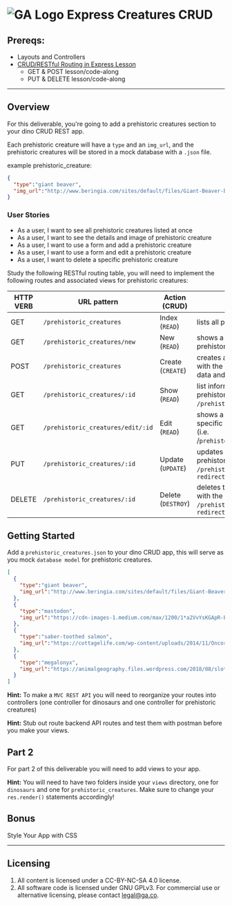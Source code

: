 # ![GA Logo](https://ga-dash.s3.amazonaws.com/production/assets/logo-9f88ae6c9c3871690e33280fcf557f33.png) Express Creatures CRUD

## Prereqs:

* Layouts and Controllers
* [CRUD/RESTful Routing in Express Lesson](https://gawdiseattle.gitbook.io/wdi/05-node-express/00readme-1/00readme) 
  * GET & POST lesson/code-along
  * PUT & DELETE lesson/code-along

--- 

## Overview

For this deliverable, you're going to add a prehistoric creatures section to your dino CRUD REST app.

Each prehistoric creature will have a `type` and an `img_url`, and the prehistoric creatures will be stored in a mock database with a `.json` file. 

example prehistoric_creature:

```json
{
  "type":"giant beaver",
  "img_url":"http://www.beringia.com/sites/default/files/Giant-Beaver-banner.jpg"
}
```

### User Stories

* As a user, I want to see all prehistoric creatures listed at once
* As a user, I want to see the details and image of prehistoric creature
* As a user, I want to use a form and add a prehistoric creature
* As a user, I want to use a form and edit a prehistoric creature
* As a user, I want to delete a specific prehistoric creature

Study the following RESTful routing table, you will need to implement the following routes and associated views for prehistoric creatures:

| HTTP VERB | URL pattern | Action \(CRUD\) | Description |
|------|-------------|-----------------|-------------|
| GET | `/prehistoric_creatures` | Index \(`READ`\) | lists all prehistoric creatures |
| GET | `/prehistoric_creatures/new` | New \(`READ`\) | shows a form to make a new prehistoric creature |
| POST | `/prehistoric_creatures` | Create \(`CREATE`\) | creates an prehistoric creature with the `POST` payload (form) data and `redirects` |
| GET | `/prehistoric_creatures/:id` | Show \(`READ`\) | list information about a specific prehistoric creature \(i.e. `/prehistoric creatures/1`\) |
| GET | `/prehistoric_creatures/edit/:id` | Edit \(`READ`\) | shows a form for editing a specific prehistoric creatures \(i.e. /`prehistoric_creatures/edit/1`\) |
| PUT | `/prehistoric_creatures/:id` | Update \(`UPDATE`\) | updates the data for a specific prehistoric_creature \(i.e. `/prehistoric creatures/1`\) and `redirects` |
| DELETE | `/prehistoric_creatures/:id` | Delete \(`DESTROY`\) | deletes the prehistoric creature with the specified id \(i.e. `/prehistoric creatures/1`\) and `redirects` |


## Getting Started

Add a `prehistoric_creatures.json` to your dino CRUD app, this will serve as you mock `database model` for prehistoric creatures.

```json
[
  {
    "type":"giant beaver",
    "img_url":"http://www.beringia.com/sites/default/files/Giant-Beaver-banner.jpg"
  },
  {
    "type":"mastodon",
    "img_url":"https://cdn-images-1.medium.com/max/1200/1*a2VvYsKGApR-E1SnT5O7yQ.jpeg"
  },
  {
    "type":"saber-toothed salmon",
    "img_url":"https://cottagelife.com/wp-content/uploads/2014/11/Oncorhynchus_rastrosus.jpg"
  },
  {
    "type":"megalonyx",
    "img_url":"https://animalgeography.files.wordpress.com/2018/08/sloth-banner-e1535192925361.jpg?w=584&h=325"
  }
]
```

**Hint:** To make a `MVC REST API` you will need to reorganize your routes into controllers (one controller for dinosaurs and one controller for prehistoric creatures)

**Hint:** Stub out route backend API routes and test them with postman before you make your views.

## Part 2

For part 2 of this deliverable you will need to add views to your app.

**Hint:** You will need to have two folders inside your `views` directory, one for `dinosaurs` and one for `prehistoric_creatures`. Make sure to change your `res.render()` statements accordingly!

## Bonus

Style Your App with CSS

---

## Licensing
1. All content is licensed under a CC-BY-NC-SA 4.0 license.
2. All software code is licensed under GNU GPLv3. For commercial use or alternative licensing, please contact legal@ga.co.